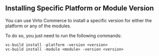 
## Installing Specific  Platform or Module Version

You can use Virto Commerce to install a specific version for either the platform or any of the modules.

To do so, you just need to run the following commands: 

```console
vc-build install -platform -version <version>
vc-build install -module <module> -version <version>
```
